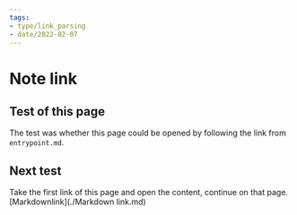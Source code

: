 ```yaml
---
tags:
- type/link_parsing
- date/2022-02-07
---
```

   
# Note link   
## Test of this page   
The test was whether this page could be opened by following the link from `entrypoint.md`.   
   
## Next test   
Take the first link of this page and open the content, continue on that page.   
[Markdownlink](./Markdown link.md)